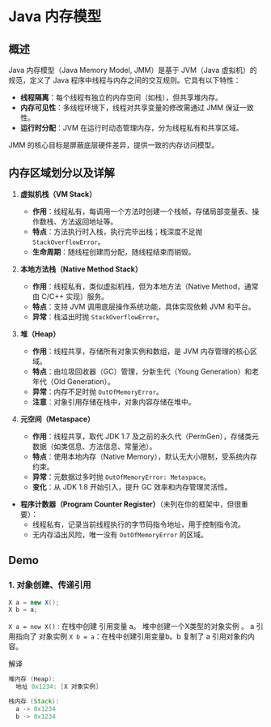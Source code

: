 # Java 内存模型

## 概述

Java 内存模型（Java Memory Model, JMM）是基于 JVM（Java 虚拟机）的规范，定义了 Java 程序中线程与内存之间的交互规则。它具有以下特性：
- **线程隔离**：每个线程有独立的内存空间（如栈），但共享堆内存。
- **内存可见性**：多线程环境下，线程对共享变量的修改需通过 JMM 保证一致性。
- **运行时分配**：JVM 在运行时动态管理内存，分为线程私有和共享区域。

JMM 的核心目标是屏蔽底层硬件差异，提供一致的内存访问模型。

## 内存区域划分以及详解

1. **虚拟机栈（VM Stack）**
   - **作用**：线程私有，每调用一个方法时创建一个栈帧，存储局部变量表、操作数栈、方法返回地址等。
   - **特点**：方法执行时入栈，执行完毕出栈；栈深度不足抛 `StackOverflowError`。
   - **生命周期**：随线程创建而分配，随线程结束而销毁。

2. **本地方法栈（Native Method Stack）**
   - **作用**：线程私有，类似虚拟机栈，但为本地方法（Native Method，通常由 C/C++ 实现）服务。
   - **特点**：支持 JVM 调用底层操作系统功能，具体实现依赖 JVM 和平台。
   - **异常**：栈溢出时抛 `StackOverflowError`。

3. **堆（Heap）**
   - **作用**：线程共享，存储所有对象实例和数组，是 JVM 内存管理的核心区域。
   - **特点**：由垃圾回收器（GC）管理，分新生代（Young Generation）和老年代（Old Generation）。
   - **异常**：内存不足时抛 `OutOfMemoryError`。
   - **注意**：对象引用存储在栈中，对象内容存储在堆中。

4. **元空间（Metaspace）**
   - **作用**：线程共享，取代 JDK 1.7 及之前的永久代（PermGen），存储类元数据（如类信息、方法信息、常量池）。
   - **特点**：使用本地内存（Native Memory），默认无大小限制，受系统内存约束。
   - **异常**：元数据过多时抛 `OutOfMemoryError: Metaspace`。
   - **变化**：从 JDK 1.8 开始引入，提升 GC 效率和内存管理灵活性。

- **程序计数器（Program Counter Register）**（未列在你的框架中，但很重要）：
  - 线程私有，记录当前线程执行的字节码指令地址，用于控制指令流。
  - 无内存溢出风险，唯一没有 `OutOfMemoryError` 的区域。

## Demo

### 1. 对象创建、传递引用

```java
X a = new X();
X b = a;
```

`X a = new X()` : 在栈中创建 引用变量 a。 堆中创建一个X类型的对象实例 。 a 引用指向了 对象实例
`X b = a`：在栈中创建引用变量b。b 复制了 a 引用对象的内容。

解译

```java
堆内存 (Heap):
  地址 0x1234: [X 对象实例]

栈内存 (Stack):
  a -> 0x1234
  b -> 0x1234
```

